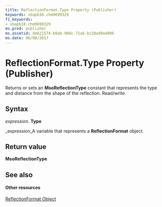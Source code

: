```yaml
---
title: ReflectionFormat.Type Property (Publisher)
keywords: vbapb10.chm9699329
f1_keywords:
- vbapb10.chm9699329
ms.prod: publisher
ms.assetid: de621574-b8ab-908c-71a6-bc20ad9a4086
ms.date: 06/08/2017
---
```



# ReflectionFormat.Type Property (Publisher)

Returns or sets an  **MsoReflectionType** constant that represents the type and distance from the shape of the reflection. Read/write.


## Syntax

 _expression_. **Type**

 _expression_A variable that represents a  **ReflectionFormat** object.


## Return value

 **MsoReflectionType**


## See also


#### Other resources


 
 [ReflectionFormat Object](Publisher.reflectionformat.md)


